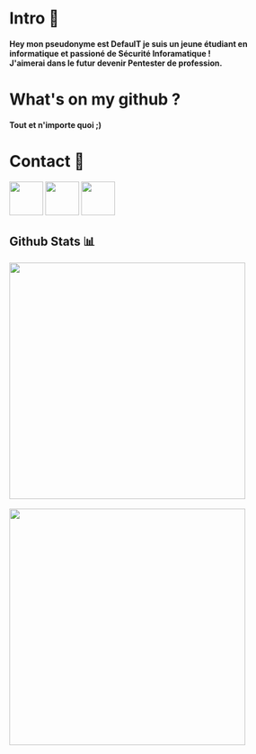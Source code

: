 # Intro 🚪

#### Hey mon pseudonyme est DefaulT je suis un jeune étudiant en informatique et passioné de Sécurité Inforamatique ! <br> J'aimerai dans le futur devenir **Pentester de profession.**
# What's on my github ? 
#### Tout et n'importe quoi ;)
# Contact 📝
<a href="https://app.hackthebox.eu/profile/430640"><img src="https://i.imgur.com/pEpAyy6.png" width="60"></a> 
<a href="https://twitter.com/0xDef4ulT"><img src="https://upload.wikimedia.org/wikipedia/fr/thumb/c/c8/Twitter_Bird.svg/1259px-Twitter_Bird.svg.png" width="60"></a>
<a href="https://discord.gg/sYbA8KqQfn"><img src="https://i.imgur.com/VH3Bzrx.png" width="60"><a>
## Github Stats 📊

<a href="https://github.com/xlt-xau-xef-x0d">
  <img align="center" src="https://github-readme-stats.vercel.app/api?username=defauult&show_icons=true&theme=gotham&?count_private=true&include_all_commits=true" length="100" width="420">
  <br>
  <br>
  <img src="https://github-readme-stats.vercel.app/api/top-langs/?username=defauult&layout=compact&theme=gotham" length="100" width="420">
</a>

